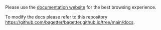 Please use the [documentation website](https://www.bagetter.com/docs) for the best browsing experience.

To modify the docs please refer to this repository https://github.com/bagetter/bagetter.github.io/tree/main/docs.
